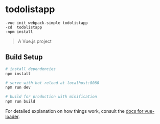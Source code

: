 # todolistapp  
```
-vue init webpack-simple todolistapp  
-cd  todolistapp  
-npm install  
```
  
  
> A Vue.js project

## Build Setup

``` bash
# install dependencies
npm install

# serve with hot reload at localhost:8080
npm run dev

# build for production with minification
npm run build
```

For detailed explanation on how things work, consult the [docs for vue-loader](http://vuejs.github.io/vue-loader).
